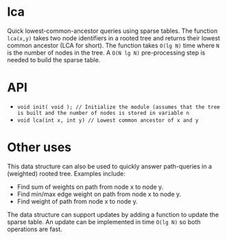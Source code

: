# lca
Quick lowest-common-ancestor queries using sparse tables. The function `lca(x,y)` takes two node identifiers in a rooted tree and returns their lowest common ancestor (LCA for short). The function takes `O(lg N)` time where `N` is the number of nodes in the tree. A `O(N lg N)` pre-processing step is needed to build the sparse table.

# API
* `void init( void ); // Initialize the module (assumes that the tree is built and the number of nodes is stored in variable n`
* `void lca(int x, int y) // Lowest common ancestor of x and y`

# Other uses
This data structure can also be used to quickly answer path-queries in a (weighted) rooted tree. Examples include:
* Find sum of weights on path from node x to node y.
* Find min/max edge weight on path from node x to node y.
* Find weight of path from node x to node y.

The data structure can support updates by adding a function to update the sparse table. An update can be implemented in time `O(lg N)` so both operations are fast.
